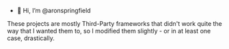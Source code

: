 - 👋 Hi, I’m @aronspringfield

These projects are mostly Third-Party frameworks that didn't work quite the way that I wanted them to, so I modified them slightly - or in at least one case, drastically. 
